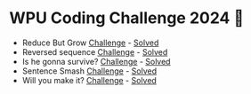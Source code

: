 # WPU Coding Challenge 2024 🐍


  - Reduce But Grow [Challenge](https://www.codewars.com/kata/57f780909f7e8e3183000078) - [Solved](https://github.com/ariear/2024-wpu-coding-challenge/blob/main/1-reduceButGrow.py)
  - Reversed sequence [Challenge](https://www.codewars.com/kata/5a00e05cc374cb34d100000d) - [Solved](https://github.com/ariear/2024-wpu-coding-challenge/blob/main/2-reversedSequence.py)
  - Is he gonna survive? [Challenge](https://www.codewars.com/kata/59ca8246d751df55cc00014c) - [Solved](https://github.com/ariear/2024-wpu-coding-challenge/blob/main/3-isHeGonnaSurvive.py)
  - Sentence Smash [Challenge](https://www.codewars.com/kata/53dc23c68a0c93699800041d) - [Solved](https://github.com/ariear/2024-wpu-coding-challenge/blob/main/4-sentenceSmash.py)
  - Will you make it? [Challenge](https://www.codewars.com/kata/5861d28f124b35723e00005e) - [Solved](https://github.com/ariear/2024-wpu-coding-challenge/blob/main/5-willYouMakeIt.py)
